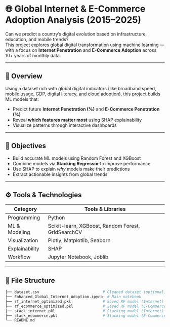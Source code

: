 # 🌐 Global Internet & E-Commerce Adoption Analysis (2015–2025)

Can we predict a country’s digital evolution based on infrastructure, education, and mobile trends?  
This project explores global digital transformation using machine learning — with a focus on **Internet Penetration** and **E-Commerce Adoption** across 10+ years of monthly data.

---

## 📌 Overview

Using a dataset rich with global digital indicators (like broadband speed, mobile usage, GDP, digital literacy, and cloud adoption), this project builds ML models that:

- Predict future **Internet Penetration (%)** and **E-Commerce Penetration (%)**
- Reveal **which features matter most** using SHAP explainability
- Visualize patterns through interactive dashboards

---

## 🧠 Objectives

- Build accurate ML models using Random Forest and XGBoost
- Combine models via **Stacking Regressor** to improve performance
- Use SHAP to explain *why* models make their predictions
- Extract actionable insights from global trends

---

## ⚙️ Tools & Technologies

| Category            | Tools & Libraries                                |
|---------------------|--------------------------------------------------|
| Programming         | Python                                           |
| ML & Modeling       | Scikit-learn, XGBoost, Random Forest, GridSearchCV |
| Visualization       | Plotly, Matplotlib, Seaborn                      |
| Explainability      | SHAP                                             |
| Workflow            | Jupyter Notebook, Joblib                         |

---

## 📁 File Structure

```bash
├── dataset.csv                            # Cleaned dataset (optional)
├── Enhanced_Global_Internet_Adoption.ipynb  # Main notebook
├── rf_internet_optimized.pkl              # Saved RF model (Internet)
├── rf_ecommerce_optimized.pkl             # Saved RF model (E-Commerce)
├── stack_internet.pkl                     # Stacking model (Internet)
├── stack_ecommerce.pkl                    # Stacking model (E-Commerce)
└── README.md

